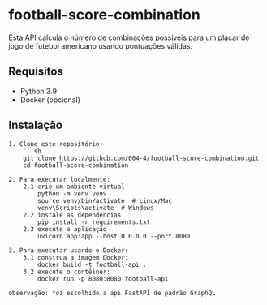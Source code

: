 # football-score-combination
Esta API calcula o número de combinações possíveis para um placar de jogo de futebol americano usando pontuações válidas.

## Requisitos

- Python 3.9
- Docker (opcional)

## Instalação

    1. Clone este repositório:
        ```sh
        git clone https://github.com/004-4/football-score-combination.git
        cd football-score-combination

    2. Para executar localmente:
        2.1 crie um ambiente virtual 
            python -m venv venv
            source venv/bin/activate  # Linux/Mac
            venv\Scripts\activate  # Windows
        2.2 instale as dependências
            pip install -r requirements.txt
        2.3 execute a aplicação
            uvicorn app:app --host 0.0.0.0 --port 8080

    3. Para executar usando o Docker:
        3.1 construa a imagem Docker:
            docker build -t football-api .
        3.2 execute o contêiner:
            docker run -p 8080:8080 football-api

    observação: foi escolhido a api FastAPI de padrão GraphQL
